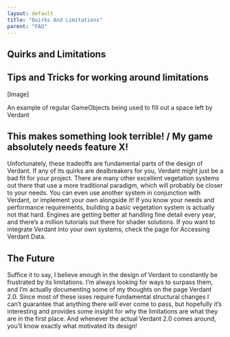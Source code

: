 ```yaml
---
layout: default
title: "Quirks And Limitations"
parent: "FAQ"
---
```



## Quirks and Limitations

## Tips and Tricks for working around limitations


[Image]

An example of regular GameObjects being used to fill out a space left by Verdant

## This makes something look terrible! / My game absolutely needs feature X!
Unfortunately, these tradeoffs are fundamental parts of the design of Verdant. If any of its quirks are dealbreakers for you, Verdant might just be a bad fit for your project. There are many other excellent vegetation systems out there that use a more traditional paradigm, which will probably be closer to your needs. You can even use another system in conjunction with Verdant, or implement your own alongside it! If you know your needs and performance requirements, building a basic vegetation system is actually not that hard. Engines are getting better at handling fine detail every year, and there’s a million tutorials out there for shader solutions. If you want to integrate Verdant into your own systems, check the page for Accessing Verdant Data.

## The Future
Suffice it to say, I believe enough in the design of Verdant to constantly be frustrated by its limitations. I’m always looking for ways to surpass them, and I’m actually documenting some of my thoughts on the page Verdant 2.0. Since most of these isses require fundamental structural changes I can’t guarantee that anything there will ever come to pass, but hopefully it’s interesting and provides some insight for why the limitations are what they are in the first place. And whenever the actual Verdant 2.0 comes around, you’ll know exactly what motivated its design!